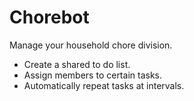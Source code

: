 Chorebot
========

Manage your household chore division.

* Create a shared to do list.
* Assign members to certain tasks.
* Automatically repeat tasks at intervals.
